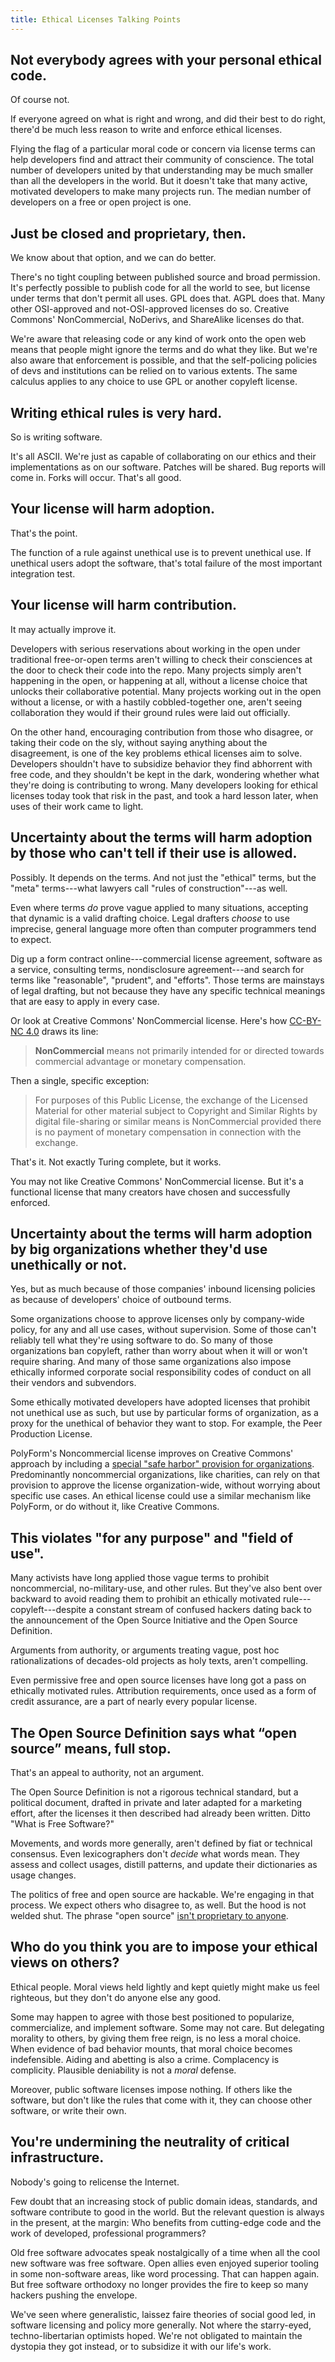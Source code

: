 ```yaml
---
title: Ethical Licenses Talking Points
---
```


<h2 id="agreement" markdown="1">Not everybody agrees with your personal ethical code.</h2>

Of course not.

If everyone agreed on what is right and wrong, and did their best to do right, there'd be much less reason to write and enforce ethical licenses.

Flying the flag of a particular moral code or concern via license terms can help developers find and attract their community of conscience.  The total number of developers united by that understanding may be much smaller than all the developers in the world.  But it doesn't take that many active, motivated developers to make many projects run.  The median number of developers on a free or open project is one.

<h2 id="proprietary" markdown="1">Just be closed and proprietary, then.</h2>

We know about that option, and we can do better.

There's no tight coupling between published source and broad permission.  It's perfectly possible to publish code for all the world to see, but license under terms that don't permit all uses.  GPL does that.  AGPL does that.  Many other OSI-approved and not-OSI-approved licenses do so.  Creative Commons' NonCommercial, NoDerivs, and ShareAlike licenses do that.

We're aware that releasing code or any kind of work onto the open web means that people might ignore the terms and do what they like.  But we're also aware that enforcement is possible, and that the self-policing policies of devs and institutions can be relied on to various extents.  The same calculus applies to any choice to use GPL or another copyleft license.

<h2 id="hard" markdown="1">Writing ethical rules is very hard.</h2>

So is writing software.

It's all ASCII.  We're just as capable of collaborating on our ethics and their implementations as on our software.  Patches will be shared.  Bug reports will come in.  Forks will occur.  That's all good.

<h2 id="adoption" markdown="1">Your license will harm adoption.</h2>

That's the point.

The function of a rule against unethical use is to prevent unethical use.  If unethical users adopt the software, that's total failure of the most important integration test.

<h2 id="contribution" markdown="1">Your license will harm contribution.</h2>

It may actually improve it.

Developers with serious reservations about working in the open under traditional free-or-open terms aren't willing to check their consciences at the door to check their code into the repo.  Many projects simply aren't happening in the open, or happening at all, without a license choice that unlocks their collaborative potential.  Many projects working out in the open without a license, or with a hastily cobbled-together one, aren't seeing collaboration they would if their ground rules were laid out officially.

On the other hand, encouraging contribution from those who disagree, or taking their code on the sly, without saying anything about the disagreement, is one of the key problems ethical licenses aim to solve.  Developers shouldn't have to subsidize behavior they find abhorrent with free code, and they shouldn't be kept in the dark, wondering whether what they're doing is contributing to wrong.  Many developers looking for ethical licenses today took that risk in the past, and took a hard lesson later, when uses of their work came to light.

<h2 id="uncertainty" markdown="1">Uncertainty about the terms will harm adoption by those who can't tell if their use is allowed.</h2>

Possibly.  It depends on the terms.  And not just the "ethical" terms, but the "meta" terms---what lawyers call "rules of construction"---as well.

Even where terms _do_ prove vague applied to many situations, accepting that dynamic is a valid drafting choice.  Legal drafters _choose_ to use imprecise, general language more often than computer programmers tend to expect.

Dig up a form contract online---commercial license agreement, software as a service, consulting terms, nondisclosure agreement---and search for terms like "reasonable", "prudent", and "efforts".  Those terms are mainstays of legal drafting, but not because they have any specific technical meanings that are easy to apply in every case.

Or look at Creative Commons' NonCommercial license.  Here's how [CC-BY-NC 4.0](https://creativecommons.org/licenses/by-nc/4.0/legalcode) draws its line:

> **NonCommercial** means not primarily intended for or directed towards commercial advantage or monetary compensation.

Then a single, specific exception:

> For purposes of this Public License, the exchange of the Licensed Material for other material subject to Copyright and Similar Rights by digital file-sharing or similar means is NonCommercial provided there is no payment of monetary compensation in connection with the exchange.

That's it.  Not exactly Turing complete, but it works.

You may not like Creative Commons' NonCommercial license.  But it's a functional license that many creators have chosen and successfully enforced.

<h2 id="organizations" markdown="1">Uncertainty about the terms will harm adoption by big organizations whether they'd use unethically or not.</h2>

Yes, but as much because of those companies' inbound licensing policies as because of developers' choice of outbound terms.

Some organizations choose to approve licenses only by company-wide policy, for any and all use cases, without supervision.  Some of those can't reliably tell what they're using software to do.  So many of those organizations ban copyleft, rather than worry about when it will or won't require sharing.  And many of those same organizations also impose ethically informed corporate social responsibility codes of conduct on all their vendors and subvendors.

Some ethically motivated developers have adopted licenses that prohibit not unethical use as such, but use by particular forms of organization, as a proxy for the unethical of behavior they want to stop.  For example, the Peer Production License.

PolyForm's Noncommercial license improves on Creative Commons' approach by including a [special "safe harbor" provision for organizations](https://polyformproject.org/licenses/noncommercial/1.0.0/#noncommercial-organizations).   Predominantly noncommercial organizations, like charities, can rely on that provision to approve the license organization-wide, without worrying about specific use cases.  An ethical license could use a similar mechanism like PolyForm, or do without it, like Creative Commons.

<h2 id="definitions" markdown="1">This violates "for any purpose" and "field of use".</h2>

Many activists have long applied those vague terms to prohibit noncommercial, no-military-use, and other rules.  But they've also bent over backward to avoid reading them to prohibit an ethically motivated rule---copyleft---despite a constant stream of confused hackers dating back to the announcement of the Open Source Initiative and the Open Source Definition.

Arguments from authority, or arguments treating vague, post hoc rationalizations of decades-old projects as holy texts, aren't compelling.

Even permissive free and open source licenses have long got a pass on ethically motivated rules.  Attribution requirements, once used as a form of credit assurance, are a part of nearly every popular license.

<h2 id="osd" markdown="1">The Open Source Definition says what “open source” means, full stop.</h2>

That's an appeal to authority, not an argument.

The Open Source Definition is not a rigorous technical standard, but a political document, drafted in private and later adapted for a marketing effort, after the licenses it then described had already been written.  Ditto "What is Free Software?"

Movements, and words more generally, aren't defined by fiat or technical consensus.  Even lexicographers don't _decide_ what words mean.  They assess and collect usages, distill patterns, and update their dictionaries as usage changes.

The politics of free and open source are hackable.  We're engaging in that process.  We expect others who disagree to, as well.  But the hood is not welded shut.  The phrase "open source" [isn't proprietary to anyone](https://opensource.org/pressreleases/certified-open-source.php).

<h2 id="impose" markdown="1">Who do you think you are to impose your ethical views on others?</h2>

Ethical people.  Moral views held lightly and kept quietly might make us feel righteous, but they don't do anyone else any good.

Some may happen to agree with those best positioned to popularize, commercialize, and implement software.  Some may not care.  But delegating morality to others, by giving them free reign, is no less a moral choice.  When evidence of bad behavior mounts, that moral choice becomes indefensible.  Aiding and abetting is also a crime.  Complacency is complicity.  Plausible deniability is not a _moral_ defense.

Moreover, public software licenses impose nothing.  If others like the software, but don't like the rules that come with it, they can choose other software, or write their own.

<h2 id="infrastructure" markdown="1">You're undermining the neutrality of critical infrastructure.</h2>

Nobody's going to relicense the Internet.

Few doubt that an increasing stock of public domain ideas, standards, and software contribute to good in the world.  But the relevant question is always in the present, at the margin:  Who benefits from cutting-edge code and the work of developed, professional programmers?

Old free software advocates speak nostalgically of a time when all the cool new software was free software.  Open allies even enjoyed superior tooling in some non-software areas, like word processing.  That can happen again.  But free software orthodoxy no longer provides the fire to keep so many hackers pushing the envelope.

We've seen where generalistic, laissez faire theories of social good led, in software licensing and policy more generally.  Not where the starry-eyed, techno-libertarian optimists hoped.  We're not obligated to maintain the dystopia they got instead, or to subsidize it with our life's work.
